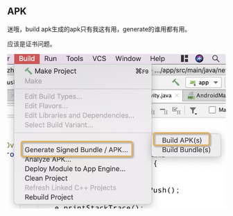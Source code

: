 ## APK

迷哦，build apk生成的apk只有我这有用，generate的谁用都有用。

应该是证书问题。

<img src="https://raw.githubusercontent.com/hishark/PicRepo/master/img/20200218120623.png"/>